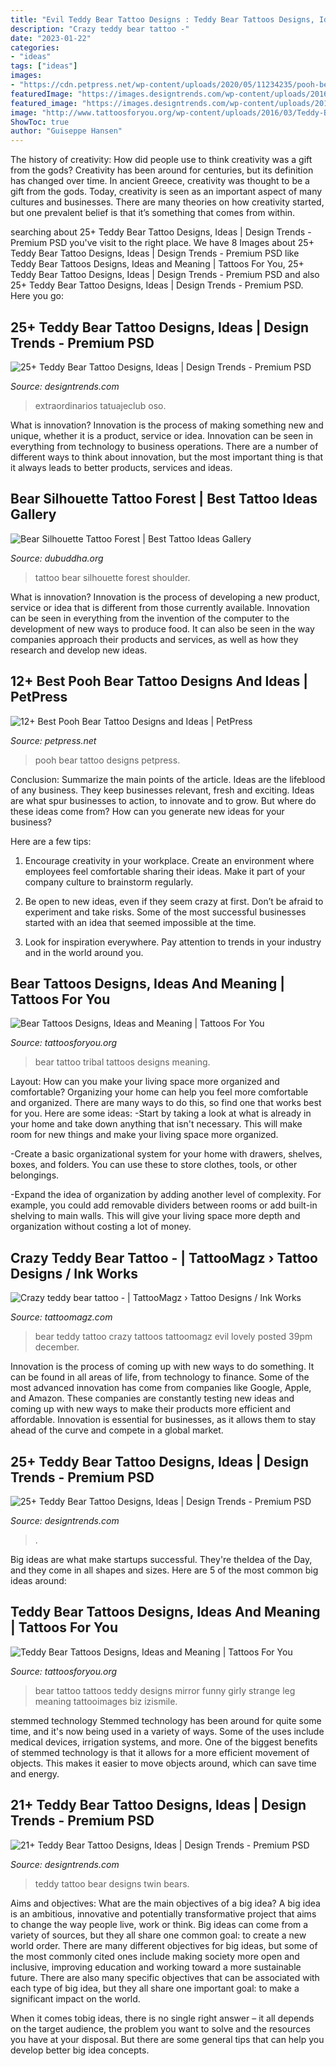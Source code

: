 ```yaml
---
title: "Evil Teddy Bear Tattoo Designs : Teddy Bear Tattoos Designs, Ideas And Meaning"
description: "Crazy teddy bear tattoo -"
date: "2023-01-22"
categories:
- "ideas"
tags: ["ideas"]
images:
- "https://cdn.petpress.net/wp-content/uploads/2020/05/11234235/pooh-bear-tattoo-small.jpg"
featuredImage: "https://images.designtrends.com/wp-content/uploads/2016/03/08114001/Twin-Teddy-Bears.jpg"
featured_image: "https://images.designtrends.com/wp-content/uploads/2016/03/08114001/Twin-Teddy-Bears.jpg"
image: "http://www.tattoosforyou.org/wp-content/uploads/2016/03/Teddy-Bear-Tattoo-Ideas.jpg"
ShowToc: true
author: "Guiseppe Hansen"
---
```



The history of creativity: How did people use to think creativity was a gift from the gods?
Creativity has been around for centuries, but its definition has changed over time. In ancient Greece, creativity was thought to be a gift from the gods. Today, creativity is seen as an important aspect of many cultures and businesses. There are many theories on how creativity started, but one prevalent belief is that it’s something that comes from within.

	

		
searching about 25+ Teddy Bear Tattoo Designs, Ideas | Design Trends - Premium PSD you've visit to the right place. We have 8 Images about 25+ Teddy Bear Tattoo Designs, Ideas | Design Trends - Premium PSD like Teddy Bear Tattoos Designs, Ideas and Meaning | Tattoos For You, 25+ Teddy Bear Tattoo Designs, Ideas | Design Trends - Premium PSD and also 25+ Teddy Bear Tattoo Designs, Ideas | Design Trends - Premium PSD. Here you go:
		
    
## 25+ Teddy Bear Tattoo Designs, Ideas | Design Trends - Premium PSD

<img loading=lazy src="https://images.designtrends.com/wp-content/uploads/2016/03/08114252/Brown-Teddy-With-Flower.jpg" onerror="this.onerror=null;this.src='https://tse2.mm.bing.net/th?id=OIP.h2Aeyhp4xlHFmwGFKyGX4gHaHa&amp;pid=15.1';" alt="25+ Teddy Bear Tattoo Designs, Ideas | Design Trends - Premium PSD">

_Source: designtrends.com_

>extraordinarios tatuajeclub oso. 

	

What is innovation?
Innovation is the process of making something new and unique, whether it is a product, service or idea. Innovation can be seen in everything from technology to business operations. There are a number of different ways to think about innovation, but the most important thing is that it always leads to better products, services and ideas.

    
## Bear Silhouette Tattoo Forest | Best Tattoo Ideas Gallery

<img loading=lazy src="http://www.dubuddha.org/wp-content/uploads/2016/12/Bear-Silhouette-Tattoo-Forest-by-danietatts-1-728x728.jpg" onerror="this.onerror=null;this.src='https://tse1.mm.bing.net/th?id=OIP.s14XSoYD7sSMsP8nGctAxQHaHa&amp;pid=15.1';" alt="Bear Silhouette Tattoo Forest | Best Tattoo Ideas Gallery">

_Source: dubuddha.org_

>tattoo bear silhouette forest shoulder. 

	

What is innovation?
Innovation is the process of developing a new product, service or idea that is different from those currently available. Innovation can be seen in everything from the invention of the computer to the development of new ways to produce food. It can also be seen in the way companies approach their products and services, as well as how they research and develop new ideas.

    
## 12+ Best Pooh Bear Tattoo Designs And Ideas | PetPress

<img loading=lazy src="https://cdn.petpress.net/wp-content/uploads/2020/05/11234235/pooh-bear-tattoo-small.jpg" onerror="this.onerror=null;this.src='https://tse2.mm.bing.net/th?id=OIP.M7nIFds9V90zlvI4KS_I1AHaEr&amp;pid=15.1';" alt="12+ Best Pooh Bear Tattoo Designs and Ideas | PetPress">

_Source: petpress.net_

>pooh bear tattoo designs petpress. 

	

Conclusion: Summarize the main points of the article.
Ideas are the lifeblood of any business. They keep businesses relevant, fresh and exciting. Ideas are what spur businesses to action, to innovate and to grow.
But where do these ideas come from? How can you generate new ideas for your business?

Here are a few tips:

1. Encourage creativity in your workplace. Create an environment where employees feel comfortable sharing their ideas. Make it part of your company culture to brainstorm regularly.

2. Be open to new ideas, even if they seem crazy at first. Don’t be afraid to experiment and take risks. Some of the most successful businesses started with an idea that seemed impossible at the time.

3. Look for inspiration everywhere. Pay attention to trends in your industry and in the world around you.

    
## Bear Tattoos Designs, Ideas And Meaning | Tattoos For You

<img loading=lazy src="http://www.tattoosforyou.org/wp-content/uploads/2013/10/Tribal-Bear-Tattoo.png" onerror="this.onerror=null;this.src='https://tse2.mm.bing.net/th?id=OIP.Y2R6lIVrEguh2G4nX_2YkAHaOK&amp;pid=15.1';" alt="Bear Tattoos Designs, Ideas and Meaning | Tattoos For You">

_Source: tattoosforyou.org_

>bear tattoo tribal tattoos designs meaning. 

	

Layout: How can you make your living space more organized and comfortable?
Organizing your home can help you feel more comfortable and organized. There are many ways to do this, so find one that works best for you. Here are some ideas:
-Start by taking a look at what is already in your home and take down anything that isn't necessary. This will make room for new things and make your living space more organized.

-Create a basic organizational system for your home with drawers, shelves, boxes, and folders. You can use these to store clothes, tools, or other belongings.

-Expand the idea of organization by adding another level of complexity. For example, you could add removable dividers between rooms or add built-in shelving to main walls. This will give your living space more depth and organization without costing a lot of money.

    
## Crazy Teddy Bear Tattoo - | TattooMagz › Tattoo Designs / Ink Works

<img loading=lazy src="https://tattoomagz.com/wp-content/uploads/Crazy-teddy-bear-tattoo.jpg" onerror="this.onerror=null;this.src='https://tse2.mm.bing.net/th?id=OIP.ExtmGu35a5k6woSodz3pVwHaIQ&amp;pid=15.1';" alt="Crazy teddy bear tattoo - | TattooMagz › Tattoo Designs / Ink Works">

_Source: tattoomagz.com_

>bear teddy tattoo crazy tattoos tattoomagz evil lovely posted 39pm december. 

	

Innovation is the process of coming up with new ways to do something. It can be found in all areas of life, from technology to finance. Some of the most advanced innovation has come from companies like Google, Apple, and Amazon. These companies are constantly testing new ideas and coming up with new ways to make their products more efficient and affordable. Innovation is essential for businesses, as it allows them to stay ahead of the curve and compete in a global market.

    
## 25+ Teddy Bear Tattoo Designs, Ideas | Design Trends - Premium PSD

<img loading=lazy src="https://images.designtrends.com/wp-content/uploads/2016/03/08115248/Small-Teddy-Soldier-Tattoo.jpg" onerror="this.onerror=null;this.src='https://tse2.mm.bing.net/th?id=OIP.Wh4YzBCYO1BqhUsf6m1LCgHaHa&amp;pid=15.1';" alt="25+ Teddy Bear Tattoo Designs, Ideas | Design Trends - Premium PSD">

_Source: designtrends.com_

>. 

	

Big ideas are what make startups successful. They're theIdea of the Day, and they come in all shapes and sizes. Here are 5 of the most common big ideas around:

    
## Teddy Bear Tattoos Designs, Ideas And Meaning | Tattoos For You

<img loading=lazy src="http://www.tattoosforyou.org/wp-content/uploads/2016/03/Teddy-Bear-Tattoo-Ideas.jpg" onerror="this.onerror=null;this.src='https://tse4.mm.bing.net/th?id=OIP.PlzhbkEcytsrh187h8qxZQHaMW&amp;pid=15.1';" alt="Teddy Bear Tattoos Designs, Ideas and Meaning | Tattoos For You">

_Source: tattoosforyou.org_

>bear tattoo tattoos teddy designs mirror funny girly strange leg meaning tattooimages biz izismile. 

	

stemmed technology
Stemmed technology has been around for quite some time, and it's now being used in a variety of ways. Some of the uses include medical devices, irrigation systems, and more. One of the biggest benefits of stemmed technology is that it allows for a more efficient movement of objects. This makes it easier to move objects around, which can save time and energy.

    
## 21+ Teddy Bear Tattoo Designs, Ideas | Design Trends - Premium PSD

<img loading=lazy src="https://images.designtrends.com/wp-content/uploads/2016/03/08114001/Twin-Teddy-Bears.jpg" onerror="this.onerror=null;this.src='https://tse4.mm.bing.net/th?id=OIP.hGJGBEatkaokOaUJ7YOucAHaHa&amp;pid=15.1';" alt="21+ Teddy Bear Tattoo Designs, Ideas | Design Trends - Premium PSD">

_Source: designtrends.com_

>teddy tattoo bear designs twin bears. 

	

Aims and objectives: What are the main objectives of a big idea?
A big idea is an ambitious, innovative and potentially transformative project that aims to change the way people live, work or think. Big ideas can come from a variety of sources, but they all share one common goal: to create a new world order.
There are many different objectives for big ideas, but some of the most commonly cited ones include making society more open and inclusive, improving education and working toward a more sustainable future. There are also many specific objectives that can be associated with each type of big idea, but they all share one important goal: to make a significant impact on the world.



When it comes tobig ideas, there is no single right answer – it all depends on the target audience, the problem you want to solve and the resources you have at your disposal. But there are some general tips that can help you develop better big idea concepts.

